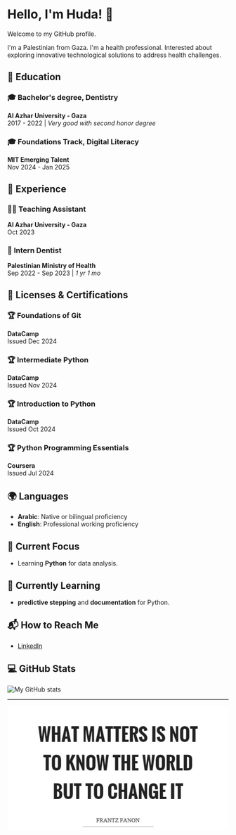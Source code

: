 # Hello, I'm Huda! 👋

Welcome to my GitHub profile.

I'm a Palestinian from Gaza.
I'm a health professional.
Interested about exploring innovative technological solutions to address health challenges.

## 🏫 Education

### 🎓 **Bachelor's degree, Dentistry**  

**Al Azhar University - Gaza**  
2017 - 2022 | *Very good with second honor degree*

### 🎓 **Foundations Track, Digital Literacy**  

**MIT Emerging Talent**  
Nov 2024 - Jan 2025

## 💼 Experience

### 👩‍🏫 **Teaching Assistant**  

**Al Azhar University - Gaza**  
Oct 2023  

### 🦷 **Intern Dentist**  

**Palestinian Ministry of Health**  
Sep 2022 - Sep 2023 | *1 yr 1 mo*  

## 📜 Licenses & Certifications

### 🏆 **Foundations of Git**  

**DataCamp**  
Issued Dec 2024  

### 🏆 **Intermediate Python**  

**DataCamp**  
Issued Nov 2024  

### 🏆 **Introduction to Python**  

**DataCamp**  
Issued Oct 2024  

### 🏆 **Python Programming Essentials**  

**Coursera**  
Issued Jul 2024  

## 🌍 Languages

- **Arabic**: Native or bilingual proficiency
- **English**: Professional working proficiency

## 🔭 Current Focus

- Learning **Python** for data analysis.
  
## 🌱 Currently Learning

- **predictive stepping** and **documentation** for Python.

## 📬 How to Reach Me

- [LinkedIn](https://www.linkedin.com/in/huda-alamassi/)

## 💻 GitHub Stats

![My GitHub stats](https://github-readme-stats.vercel.app/api?username=hudaalamassi&theme=radical&show_icons=true)

_____

![What really matters!](https://github.com/hudaalamassi/hudaalamassi/blob/main/what-matters-is-not-to-know-the-world-but-to-change-it-quote-1%20(1).jpg)
